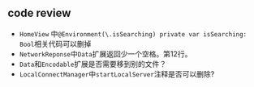 ## code review
- `HomeView` 中`@Environment(\.isSearching) private var isSearching: Bool`相关代码可以删掉
- `NetworkReponse`中`Data`扩展返回少一个空格。第12行。
- `Data`和`Encodable`扩展是否需要移到别的文件？
- `LocalConnectManager`中`startLocalServer`注释是否可以删除?

